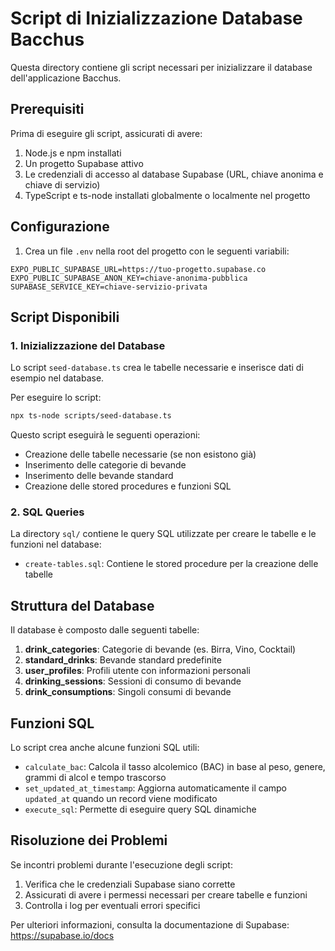 # Script di Inizializzazione Database Bacchus

Questa directory contiene gli script necessari per inizializzare il database dell'applicazione Bacchus.

## Prerequisiti

Prima di eseguire gli script, assicurati di avere:

1. Node.js e npm installati
2. Un progetto Supabase attivo
3. Le credenziali di accesso al database Supabase (URL, chiave anonima e chiave di servizio)
4. TypeScript e ts-node installati globalmente o localmente nel progetto

## Configurazione

1. Crea un file `.env` nella root del progetto con le seguenti variabili:

```
EXPO_PUBLIC_SUPABASE_URL=https://tuo-progetto.supabase.co
EXPO_PUBLIC_SUPABASE_ANON_KEY=chiave-anonima-pubblica
SUPABASE_SERVICE_KEY=chiave-servizio-privata
```

## Script Disponibili

### 1. Inizializzazione del Database

Lo script `seed-database.ts` crea le tabelle necessarie e inserisce dati di esempio nel database.

Per eseguire lo script:

```bash
npx ts-node scripts/seed-database.ts
```

Questo script eseguirà le seguenti operazioni:

- Creazione delle tabelle necessarie (se non esistono già)
- Inserimento delle categorie di bevande
- Inserimento delle bevande standard
- Creazione delle stored procedures e funzioni SQL

### 2. SQL Queries

La directory `sql/` contiene le query SQL utilizzate per creare le tabelle e le funzioni nel database:

- `create-tables.sql`: Contiene le stored procedure per la creazione delle tabelle

## Struttura del Database

Il database è composto dalle seguenti tabelle:

1. **drink_categories**: Categorie di bevande (es. Birra, Vino, Cocktail)
2. **standard_drinks**: Bevande standard predefinite
3. **user_profiles**: Profili utente con informazioni personali
4. **drinking_sessions**: Sessioni di consumo di bevande
5. **drink_consumptions**: Singoli consumi di bevande

## Funzioni SQL

Lo script crea anche alcune funzioni SQL utili:

- `calculate_bac`: Calcola il tasso alcolemico (BAC) in base al peso, genere, grammi di alcol e tempo trascorso
- `set_updated_at_timestamp`: Aggiorna automaticamente il campo `updated_at` quando un record viene modificato
- `execute_sql`: Permette di eseguire query SQL dinamiche

## Risoluzione dei Problemi

Se incontri problemi durante l'esecuzione degli script:

1. Verifica che le credenziali Supabase siano corrette
2. Assicurati di avere i permessi necessari per creare tabelle e funzioni
3. Controlla i log per eventuali errori specifici

Per ulteriori informazioni, consulta la documentazione di Supabase: https://supabase.io/docs 